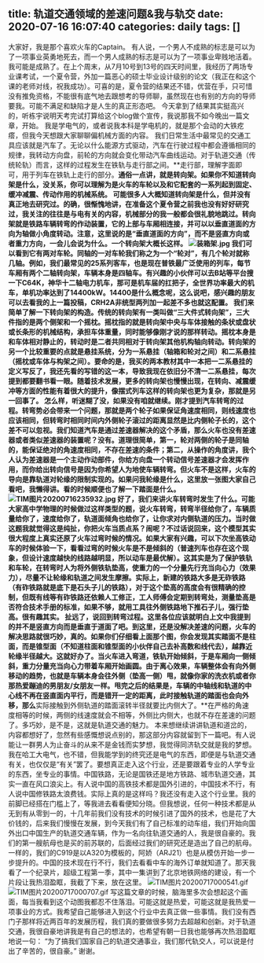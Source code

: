 title: 轨道交通领域的差速问题&amp;我与轨交
date: 2020-07-16 16:07:40
categories: daily
tags: []
---
大家好，我是那个喜欢火车的Captain。
有人说，一个男人不成熟的标志是可以为了一项事业英勇地死去，而一个男人成熟的标志是可以为了一项事业卑贱地活着。我可能是成熟了。在上个周末，从7月10号到13号的四天时间里，我经历了两场专业课考试，一个夏令营，外加一篇恶心的硕士毕业设计级别的论文（我正在和这个课的老师对线，祝我成功）。可喜的是，夏令营的结果还不错，优营在手，只可惜没有推免资格，不能很有底气地去跟想考的导师聊，虽然现在也有别的方向的导师要我。可能不满足和缺陷才是人生的真正形态吧。
今天拿到了结果其实挺高兴的，听栋宇说明天考完试打算给这个blog做个宣传，我说那我不如今晚出一篇文章，开始。
我是学电气的，或者说我本科是学电机的，就是那个会动的大铁疙瘩，但我今天想跟大家聊聊偏机械方面的内容。
我们日常生活中最常见的交通工具应该就是汽车了。无论以什么能源方式驱动，汽车在行驶过程中都会遵循相同的规律，我转动方向盘，前轮的方向就会变化带动汽车曲线运动。对于轨道交通（传统轮轨）而言，这样的过程发生在铁轨与走行部之间。**走行部，理解字面即可，用于列车在铁轨上走行的部分。**通俗一点讲，就是转向架。如果你不知道转向架是什么，没关系，你可以理解为是火车的车轮以及和它配套的一系列起到固定、缓冲减震、传动作用的机械系统。
可能很多人大概知道转向架是什么，但并没有真正地去研究过。的确，很惭愧地讲，在准备这个夏令营之前我也没有好好研究过，我关注的往往是与电有关的内容，机械部分的我一般都会很礼貌地跳过。转向架就是铁路车辆转弯的作动装置，它的上部与车厢相连接，并可以以垂直道面的方向为轴做小角度转动。**注意，这里说的是“垂直道面的方向”，而不是竖直方向或者重力方向，**一会儿会说为什么。一个转向架大概长这样。
![装箱架.jpg][1]
我们可以看到它有两对车轮。同轴的一对车轮我们称之为一个“轮对”，有几个轮对就称几轴。例如，我们最常见的25系列客车，也是现在普铁最广泛使用的列车，每节车厢有两个二轴转向架，车辆本身是四轴车。有兴趣的小伙伴可以去B站等平台搜一下C64K，神华十二轴电力机车，那可是机车届的扛把子，全世界功率最大的机车，单机功率达到了14400kW。14400是什么概念呢，这么说吧，感兴趣的朋友可以去看我的上一篇投稿，CRH2A非统型两列加一起差不多也就这配置。
我们来简单了解一下转向架的构造。传统的转向架有一类叫做“三大件式转向架”，三大件指的是两个侧架和一个摇枕。摇枕指的就是转向架中央与车体接触的条状或盘状或长条形的机械结构，承担车体重量，同时能够像刚才说的那样转动。摇枕本身是和车体相对静止的，转动时是二者共同相对于转向架其他机构轴向转动。转向架的另一个比较重要的点就是悬挂系统，分为一系悬挂（轴箱和轮对之间）和二系悬挂（摇枕或车体与构架之间）。要命的是，我买的两本教材其中一本把一二系悬挂的定义写反了，我还先看的写错的这一本，导致我现在依旧分不清一二系悬挂，每次提到都要翻书看一眼。随着技术发展，更多的转向架也慢慢出现，在转向、减震缓冲等方面的性能有着很大的提升，像摆式列车这样的转向架也更为复杂，那就是另一回事了。
怎么样，听迷糊了没，如果没有咱就继续。刚才提到汽车转弯的过程。转弯势必会带来一个问题，那就是两个轮子如果保证角速度相同，则线速度也应该相同，但转弯时相同时间内外侧轮子滚过的距离显然是比内侧轮子长的，这个差不可以忽视。我们知道汽车是通过差速器解决的这个矛盾，那么火车也没有差速器或者类似差速器的装置呢？没有。道理很简单，第一，轮对两侧的轮子是同轴的，能保证绝对的角速度相同，不存在差速的条件；第二，从操作的角度讲，我个人认为差速器是一个主动作动部件，你给方向盘一个转动信号差速器才会发挥作用，而你给出转向信号是因为你希望人为地使车辆转弯。但火车不是这样，火车的导向是靠轨道对轮缘的限制实现的。如果问我轮缘是什么，这里放一张图大家自己看吧，我懒得讲。看的时候顺便也了解一下踏面是什么。
![TIM图片20200716235932.jpg][2]
好了，我们来讲火车转弯时发生了什么。可能大家高中学物理的时候做过这样类型的题，说火车转弯，转弯半径给你了，车辆质量给你了，速度给你了，轨道面倾角也给你了，让你求对内侧轨道的压力。当时做这题我就觉得这是纯扯，你把火车当质点系？闹呢？不过话说回来，这个模型其实很大程度上真实还原了火车过弯时候的情况。如果大家有兴趣，可以下次坐高铁动车的时候体验一下，看看过弯的时候火车是不是倾斜的（普速列车也存在这个现象，但设计速度越快的线路越明显，所以动车是最优解）。这其实是为了保护铁轨和车轮，在转弯时人为将外侧铁轨垫高，使重力的一个分量先行充当向心力（效果力），尽量不让轮缘和轨道之间发生摩擦。实际上，新建的铁路大多是无砟铁路（有砟铁路就是底下是石头子儿的铁路），对于这个垫高的高度会有很精确的控制，但既有线等有砟铁路还依赖人工修正，工人师傅会定期到转弯处，测量垫高是否符合技术手册的标准，如果不够，就用工具往外侧铁路地下推石子儿，强行垫高。很有趣其实。
扯远了，说回到转弯过程。这里各位应该就明白上文中我提到的并不是竖直方向而是垂直于道面了吧。到这里，还是没解决差速的问题，火车的解决思路就很巧妙，真的。如果你们仔细看上面那个图，你会发现其实踏面不是柱面，而是**锥型面**（不知道柱面和锥型面的小伙伴自己去补高数和线代去），越靠近轮缘半径越大。这就好办了。当火车进入弯道，铁轨开始倾斜，于是车厢向一侧倾斜，重力分量充当向心力带着车厢开始画圆。由于离心效果，车辆整体会有向外侧移动的趋势，也就是车辆本身会往外侧（垫高一侧）甩，就像你家的洗衣机或者你那热爱蹦迪的男朋友/女朋友一样。甩完之后的结果是，车辆的中轴线和轨道的中心线不再在竖直面内平行，而是错开一定的距离，此时接触轨道的踏面也会向外移，那么**实际接触到外侧轨道的踏面滚转半径就要比内侧大了。**在严格的角速度相等的时候，两侧的线速度就会不相等，外侧比内侧大，也就不存在差速的问题了。多巧妙，是不是，这就是轨道交通的魅力。
本来想继续讲讲轨道和道岔的，内容都想好了，忽然有些感慨想说点别的，那这部分内容就留到下一篇吧。有人说能让一群男人为止奋斗的从来不是金钱而实梦想，我觉得同济轨交就是我的梦想。我在哈工大电气，也不错，但我能学到的终究还是电气的东西，即便是与轨道交通有关，也仅仅是“有关”罢了。要想真正走入这个行业，还是要跟着专业的人学专业的东西，坐专业的事情。中国铁路，无论是国铁还是地方铁路、城市轨道交通，其实一直在风口浪尖上。有人说中国的高铁技术都是国外引进的，中国技术不行，有人说中国修铁路太浪费钱。实际上真的是这样吗？我还没有走入这个行业里。我的前脚已经搭在门槛上了，等我进去看看便知分晓。但我想说，任何一种技术都是从无到有从零到一的，十几年前我们没有技术的时候引进了国外的技术，也是花了大价钱的，后来我们慢慢在发展，到今天我们有了自己标准的动车组，我们开始向国外出口中国生产的轨道交通车辆，作为一名向往轨道交通的人，我是很自豪的。我们的第一艘航母也是买的前苏联的，后面经过我们的研究还是造出了自己的航母。一样的，我们的C919是以A320为模板的，阿娇（ARJ21）也是从模仿开始一步一步提升的。中国的技术现在行不行，我们去看看中车的海外订单就知道了。那天我看了一个纪录片，超级工程第一季，其中一集讲到了北京地铁网络的建设，有一个片段让我热泪盈眶，我截了下来，放在这里。
![TIM图片20200717000541.gif][3]
![TIM图片20200717000707.gif][4]
写这篇文章的时候，脑海里多次会想起这个画面，每当我看到这个动图我都忍不住落泪。可能这就是热爱，可能这就是我热爱一项事业的方式。我希望自己能够进入到这个行业中去真正做一些事情。我们没有西门子那样将近两百年的发展历程，我们真的要做很多努力去超越和创新。对于轨道交通，我很自豪地讲我是有自己的想法的，也希望有朝一日我也能够再次热泪盈眶地说一句：
“为了搞我们国家自己的轨道交通事业，我们那代轨交人，可以说是付出了辛苦的，很自豪。” 
谢谢。


  [1]: http://www.starydy.xyz/usr/uploads/2020/07/623017393.jpg
  [2]: http://www.starydy.xyz/usr/uploads/2020/07/2822560807.jpg
  [3]: http://www.starydy.xyz/usr/uploads/2020/07/1405371260.gif
  [4]: http://www.starydy.xyz/usr/uploads/2020/07/3520035333.gif